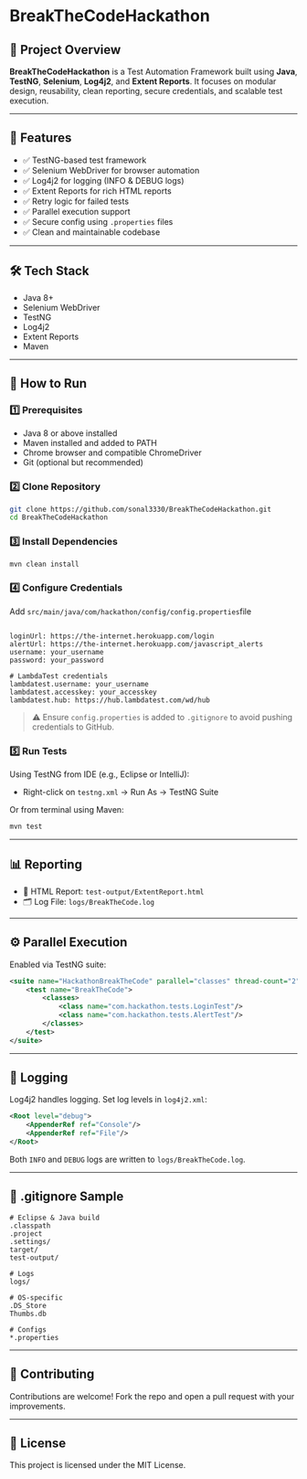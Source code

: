 # BreakTheCodeHackathon

## 📌 Project Overview

**BreakTheCodeHackathon** is a Test Automation Framework built using **Java**, **TestNG**, **Selenium**, **Log4j2**, and **Extent Reports**. It focuses on modular design, reusability, clean reporting, secure credentials, and scalable test execution.

---

## 🚀 Features

- ✅ TestNG-based test framework  
- ✅ Selenium WebDriver for browser automation  
- ✅ Log4j2 for logging (INFO & DEBUG logs)  
- ✅ Extent Reports for rich HTML reports  
- ✅ Retry logic for failed tests  
- ✅ Parallel execution support  
- ✅ Secure config using `.properties` files  
- ✅ Clean and maintainable codebase  

---

## 🛠 Tech Stack

- Java 8+  
- Selenium WebDriver  
- TestNG  
- Log4j2  
- Extent Reports  
- Maven  

---

## 🧪 How to Run

### 1️⃣ Prerequisites

- Java 8 or above installed  
- Maven installed and added to PATH  
- Chrome browser and compatible ChromeDriver  
- Git (optional but recommended)  

### 2️⃣ Clone Repository

```bash
git clone https://github.com/sonal3330/BreakTheCodeHackathon.git
cd BreakTheCodeHackathon
```

### 3️⃣ Install Dependencies

```bash
mvn clean install
```

### 4️⃣ Configure Credentials

Add `src/main/java/com/hackathon/config/config.properties`file

```properties

loginUrl: https://the-internet.herokuapp.com/login 
alertUrl: https://the-internet.herokuapp.com/javascript_alerts
username: your_username
password: your_password

# LambdaTest credentials
lambdatest.username: your_username
lambdatest.accesskey: your_accesskey
lambdatest.hub: https://hub.lambdatest.com/wd/hub

```

> ⚠️ Ensure `config.properties` is added to `.gitignore` to avoid pushing credentials to GitHub.

### 5️⃣ Run Tests

Using TestNG from IDE (e.g., Eclipse or IntelliJ):

- Right-click on `testng.xml` → Run As → TestNG Suite

Or from terminal using Maven:

```bash
mvn test
```

---

## 📊 Reporting

- 📄 HTML Report: `test-output/ExtentReport.html`  
- 🗂 Log File: `logs/BreakTheCode.log`

---

## ⚙️ Parallel Execution

Enabled via TestNG suite:

```xml
<suite name="HackathonBreakTheCode" parallel="classes" thread-count="2">
    <test name="BreakTheCode">
        <classes>
            <class name="com.hackathon.tests.LoginTest"/>
            <class name="com.hackathon.tests.AlertTest"/>
        </classes>
    </test>
</suite>
```

---

## 🧾 Logging

Log4j2 handles logging. Set log levels in `log4j2.xml`:

```xml
<Root level="debug">
    <AppenderRef ref="Console"/>
    <AppenderRef ref="File"/>
</Root>
```

Both `INFO` and `DEBUG` logs are written to `logs/BreakTheCode.log`.

---

## 📂 .gitignore Sample

```gitignore
# Eclipse & Java build
.classpath
.project
.settings/
target/
test-output/

# Logs
logs/

# OS-specific
.DS_Store
Thumbs.db

# Configs
*.properties
```

---

## 🤝 Contributing

Contributions are welcome! Fork the repo and open a pull request with your improvements.

---

## 📄 License

This project is licensed under the MIT License.
